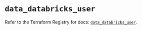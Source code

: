 # `data_databricks_user`

Refer to the Terraform Registry for docs: [`data_databricks_user`](https://registry.terraform.io/providers/databricks/databricks/1.73.0/docs/data-sources/user).
